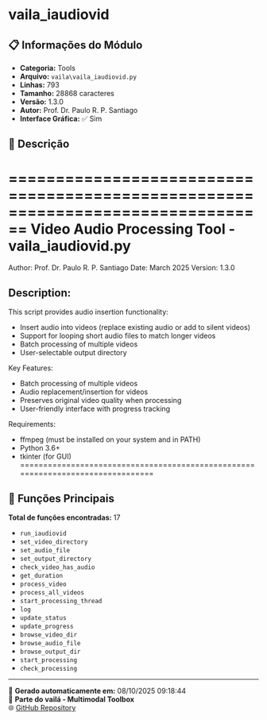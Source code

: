# vaila_iaudiovid

## 📋 Informações do Módulo

- **Categoria:** Tools
- **Arquivo:** `vaila\vaila_iaudiovid.py`
- **Linhas:** 793
- **Tamanho:** 28868 caracteres
- **Versão:** 1.3.0
- **Autor:** Prof. Dr. Paulo R. P. Santiago
- **Interface Gráfica:** ✅ Sim

## 📖 Descrição


================================================================================
Video Audio Processing Tool - vaila_iaudiovid.py
================================================================================
Author: Prof. Dr. Paulo R. P. Santiago
Date: March 2025
Version: 1.3.0

Description:
------------
This script provides audio insertion functionality:

- Insert audio into videos (replace existing audio or add to silent videos)
- Support for looping short audio files to match longer videos
- Batch processing of multiple videos
- User-selectable output directory

Key Features:
- Batch processing of multiple videos
- Audio replacement/insertion for videos
- Preserves original video quality when processing
- User-friendly interface with progress tracking

Requirements:
- ffmpeg (must be installed on your system and in PATH)
- Python 3.6+
- tkinter (for GUI)
================================================================================


## 🔧 Funções Principais

**Total de funções encontradas:** 17

- `run_iaudiovid`
- `set_video_directory`
- `set_audio_file`
- `set_output_directory`
- `check_video_has_audio`
- `get_duration`
- `process_video`
- `process_all_videos`
- `start_processing_thread`
- `log`
- `update_status`
- `update_progress`
- `browse_video_dir`
- `browse_audio_file`
- `browse_output_dir`
- `start_processing`
- `check_processing`




---

📅 **Gerado automaticamente em:** 08/10/2025 09:18:44  
🔗 **Parte do vailá - Multimodal Toolbox**  
🌐 [GitHub Repository](https://github.com/vaila-multimodaltoolbox/vaila)
